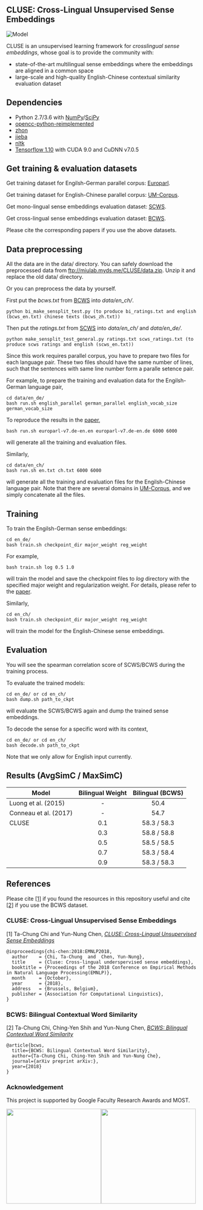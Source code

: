 ## CLUSE: Cross-Lingual Unsupervised Sense Embeddings
![Model](https://www.csie.ntu.edu.tw/~miulab/images/project/cluse.jpg)

CLUSE is an unsupervised learning framework for *crosslingual sense embeddings*, whose goal is to provide the community with:
* state-of-the-art multilingual sense embeddings where the embeddings are aligned in a common space
* large-scale and high-quality English-Chinese contextual similarity evaluation dataset

## Dependencies
* Python 2.7/3.6 with [NumPy](http://www.numpy.org/)/[SciPy](https://www.scipy.org/)
* [opencc-python-reimplemented](https://github.com/yichen0831/opencc-python)
* [zhon](https://zhon.readthedocs.io/en/latest/)
* [jieba](https://github.com/fxsjy/jieba)
* [nltk](https://www.nltk.org/)
* [Tensorflow 1.10](https://www.tensorflow.org/versions/r1.10/) with CUDA 9.0 and CuDNN v7.0.5

## Get training & evaluation datasets
Get training dataset for Engilsh-German parallel corpus: [Europarl](http://www.statmt.org/europarl/).

Get training dataset for English-Chinese parallel corpus: [UM-Corpus](http://nlp2ct.cis.umac.mo/um-corpus/).

Get mono-lingual sense embeddings evaluation dataset: [SCWS](https://www.socher.org/index.php/Main/ImprovingWordRepresentationsViaGlobalContextAndMultipleWordPrototypes).

Get cross-lingual sense embeddings evaluation dataset: [BCWS](https://github.com/MiuLab/BCWS).

Please cite the corresponding papers if you use the above datasets.

## Data preprocessing
All the data are in the data/ directory. You can safely download the preprocessed data from ftp://miulab.myds.me/CLUSE/data.zip. Unzip it and replace the old data/ directory.

Or you can preprocess the data by yourself.

First put the *bcws.txt* from [BCWS](https://github.com/MiuLab/BCWS) into *data/en_ch/*.
```
python bi_make_sensplit_test.py (to produce bi_ratings.txt and english (bcws_en.txt) chinese texts (bcws_zh.txt))
```

Then put the *ratings.txt* from [SCWS](https://www.socher.org/index.php/Main/ImprovingWordRepresentationsViaGlobalContextAndMultipleWordPrototypes) into *data/en_ch/* and *data/en_de/*.
```
python make_sensplit_test_general.py ratings.txt scws_ratings.txt (to produce scws ratings and english (scws_en.txt))
```
Since this work requires parallel corpus, you have to prepare two files for each language pair. These two files should have the same number of lines, such that the sentences with same line number form a paralle setence pair.

For example, to prepare the training and evaluation data for the Engilsh-German language pair,
```
cd data/en_de/
bash run.sh english_parallel german_parallel english_vocab_size german_vocab_size
```
To reproduce the results in the [paper](https://arxiv.org/abs/1809.05694),
```
bash run.sh europarl-v7.de-en.en europarl-v7.de-en.de 6000 6000
```
will generate all the training and evaluation files.

Similarly,
```
cd data/en_ch/
bash run.sh en.txt ch.txt 6000 6000
```
will generate all the training and evaluation files for the Engilsh-Chinese language pair. Note that there are several domains in [UM-Corpus](http://nlp2ct.cis.umac.mo/um-corpus/), and we simply concatenate all the files.

## Training
To train the Engilsh-German sense embeddings:
```
cd en_de/
bash train.sh checkpoint_dir major_weight reg_weight
```
For example,
```
bash train.sh log 0.5 1.0
```
will train the model and save the checkpoint files to *log* directory with the specified major weight and regularization weight. For details, please refer to the [paper](https://arxiv.org/abs/1809.05694).

Similarly,
```
cd en_ch/
bash train.sh checkpoint_dir major_weight reg_weight
```
will train the model for the English-Chinese sense embeddings.

## Evaluation
You will see the spearman correlation score of SCWS/BCWS during the training process.

To evaluate the trained models:
```
cd en_de/ or cd en_ch/
bash dump.sh path_to_ckpt
```
will evaluate the SCWS/BCWS again and dump the trained sense embeddings.

To decode the sense for a specific word with its context,
```
cd en_de/ or cd en_ch/
bash decode.sh path_to_ckpt
```
Note that we only allow for English input currently.

## Results (AvgSimC / MaxSimC)
| Model   | Bilingual Weight | Bilingual (BCWS) |
| ---     | :-:   | :-:         |
| Luong et al. (2015) | - | 50.4 |
| Conneau et al. (2017) | - | 54.7 |
| CLUSE   | 0.1   | 58.3 / 58.3 |
|         | 0.3   | 58.8 / 58.8 |
|         | 0.5   | 58.5 / 58.5 |
|         | 0.7   | 58.3 / 58.4 |
|         | 0.9   | 58.3 / 58.3 |

## References
Please cite [[1]](https://arxiv.org/abs/1809.05694) if you found the resources in this repository useful and cite [[2]](https://arxiv.org/abs/1810.08951) if you use the BCWS dataset.

### CLUSE: Cross-Lingual Unsupervised Sense Embeddings

[1] Ta-Chung Chi and Yun-Nung Chen, [*CLUSE: Cross-Lingual Unsupervised Sense Embeddings*](https://arxiv.org/abs/1809.05694)

```
@inproceedings{chi-chen:2018:EMNLP2018,
  author    = {Chi, Ta-Chung  and  Chen, Yun-Nung},
  title     = {Cluse: Cross-lingual underspervised sense embeddings},
  booktitle = {Proceedings of the 2018 Conference on Empirical Methods in Natural Language Processing(EMNLP)},
  month     = {October},
  year      = {2018},
  address   = {Brussels, Belgium},
  publisher = {Association for Computational Linguistics},
}
```

### BCWS: Bilingual Contextual Word Similarity

[2] Ta-Chung Chi, Ching-Yen Shih and Yun-Nung Chen, [*BCWS: Bilingual Contextual Word Similarity*](https://arxiv.org/abs/1810.08951)

```
@article{bcws,
  title={BCWS: Bilingual Contextual Word Similarity},
  author={Ta-Chung Chi, Ching-Yen Shih and Yun-Nung Che},
  journal={arXiv preprint arXiv:},
  year={2018}
}
```

### Acknowledgement 
This project is supported by Google Faculty Research Awards and MOST.

<img src="https://www.ischool.utexas.edu/sites/default/files/images/faculty_award.png" width="250"><img src="http://www.chem.ccu.edu.tw/~giantshoulder/New_logo_2_PNG.PNG" width="250">



